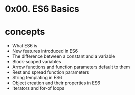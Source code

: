 # 0x00. ES6 Basics

# concepts 
  *  What ES6 is
  * New features introduced in ES6
  * The difference between a constant and a variable
  * Block-scoped variables
  * Arrow functions and function parameters default to them
  * Rest and spread function parameters
  * String templating in ES6
  * Object creation and their properties in ES6
  * Iterators and for-of loops
